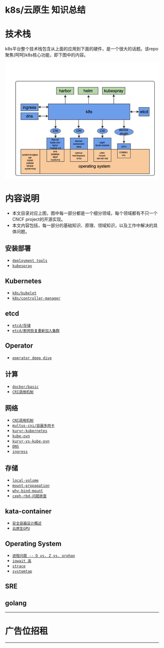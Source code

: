 # k8s/云原生 知识总结
	
# 技术栈

k8s平台整个技术栈包含从上面的应用到下面的硬件，是一个很大的话题。该repo聚焦(呵呵)k8s核心功能，即下图中的内容。

![k8s-stacks](pics/k8s-stacks.jpeg)

# 内容说明

- 本文目录对应上图，图中每一部分都是一个细分领域，每个领域都有不只一个CNCF project的开源实现。
- 本文内容包括，每一部分的基础知识、原理、领域知识，以及工作中解决的具体问题。

## 安装部署
- [`deployment tools`](cluster-lifecycle)
- [`kubespray`](cluster-lifecycle/kubespray)

## Kubernetes
- [`k8s/kubelet`](kubernetes/kubelet)
- [`k8s/controller-manager`](kubernetes/controller-manager)

## etcd
- [`etcd/存储`](etcd/storage)
- [`etcd/断网恢复重新加入集群`](etcd/rejoin)

## Operator
- [`operator deep dive`](operator.md)

## 计算
- [`docker/basic`](docker/basic)
- [`CRI调用机制`](ContainerRuntime.md)

## 网络
- [`CNI调用机制`](network/CNI.md)
- [`multus-cni/容器多网卡`](network/multiple-cni.md)
- [`kuryr-kubernetes`](network/kuryr.md)
- [`kube-ovn`](network/kube-ovn.md)
- [`kuryr-vs-kube-ovn`](network/cni-comparison.md)
- [`DNS`](network/DNS.md)
- [`ingress`](network/ingress.md)

## 存储
- [`local-volume`](storage/local-volume.md)
- [`mount-propagation`](storage/mount-propagation.md)
- [`why-bind-mount`](storage/bind-mount.md)
- [`ceph-rbd-问题排查`](storage/ceph-rbd.md)

## kata-container
- [`安全容器设计概述`](kata-container/ecr.md)
- [`云原生GPU`](kata-container/GPU.md)

## Operating System
- [`进程问题 -- D vs. Z vs. orphan`](operating-system/process.md)
- [`iowait 高`](operating-system/iowait.md)
- [`strace`](operating-system/strace.md)
- [`systemtap`](operating-system/systemtap.md)

## SRE

## golang

*********************************
# 广告位招租
*********************************